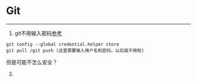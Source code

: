# Git 

---

1. git不用输入密码[参考](https://blog.csdn.net/LosingCarryJie/article/details/73801554)
```
git config --global credential.helper store  
git pull /git push (这里需要输入用户名和密码，以后就不用啦)
```
但是可能不怎么安全？

2. 